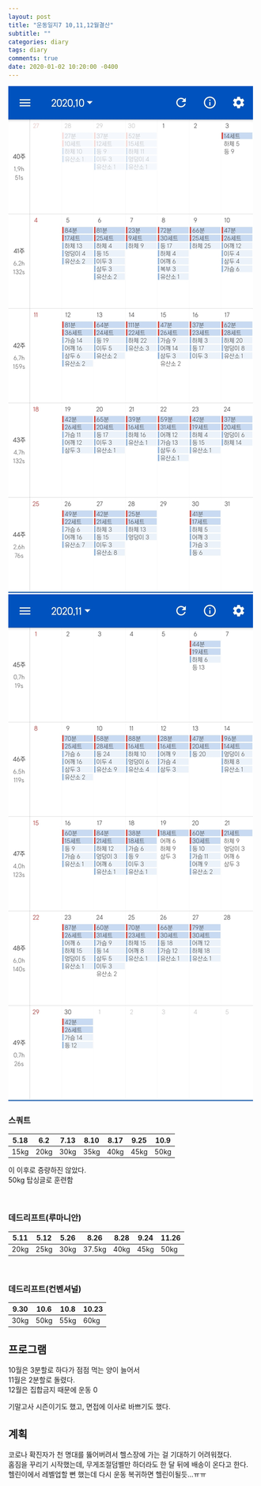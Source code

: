 ```yaml
---
layout: post
title: "운동일지7 10,11,12월결산"
subtitle: ""
categories: diary
tags: diary
comments: true
date: 2020-01-02 10:20:00 -0400
---
```



<img src="/assets/img/posts/20210102-1.jpg">   
<img src="/assets/img/posts/20210102-2.jpg">   

<br>

### 스쿼트  


5.18 | 6.2  | 7.13 | 8.10 | 8.17 | 9.25 | 10.9
-----|------|------|------|------|------|-----
15kg | 20kg | 30kg | 35kg | 40kg | 45kg | 50kg

이 이후로 증량하진 않았다.  
50kg 탑싱글로 훈련함

<br>

### 데드리프트(루마니안)    


5.11 | 5.12 | 5.26 | 8.26   | 8.28 | 9.24 | 11.26
-----|------|------|--------|------|-----|-----
20kg | 25kg | 30kg | 37.5kg | 40kg | 45kg | 50kg

<br>

### 데드리프트(컨벤셔널)    

9.30 | 10.6 | 10.8 | 10.23 
-----|------|-----|----- 
30kg | 50kg | 55kg | 60kg



## 프로그램     
10월은 3분할로 하다가 점점 먹는 양이 늘어서     
11월은 2분할로 돌렸다.  
12월은 집합금지 때문에 운동 0   

기말고사 시즌이기도 했고, 면접에 이사로 바쁘기도 했다.  

## 계획 
코로나 확진자가 천 명대를 뚫어버려서 헬스장에 가는 걸 기대하기 어려워졌다.  
홈짐을 꾸리기 시작했는데, 무게조절덤벨만 하더라도 한 달 뒤에 배송이 온다고 한다.    
헬린이에서 레벨업할 뻔 했는데 다시 운동 복귀하면 헬린이될듯...ㅠㅠ  


